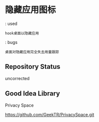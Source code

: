 # 隐藏应用图标
  : used
  
    hook桌面以隐藏应用
  : bugs
  
    桌面对隐藏应用完全失去用量跟踪
## Repository Status
   uncorrected
   
## Good Idea Library
   Privacy Space

   https://github.com/GeekTR/PrivacySpace.git
